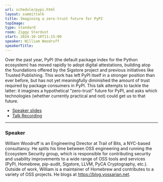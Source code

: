 ```yaml
---
url: schedule/pypi.html
layout: summittalk
title: Imagining a zero-trust future for PyPI
topImage:
type: standard
room: Ziggy Stardust
start: 2024-10-10T11:15:00
speaker: William Woodruff 
speakerTitle:
---
```


<div class="font-google font-medium">


Over the past year, PyPI (the default package index for the Python ecosystem) has moved rapidly to adopt digital attestations, building atop the foundations offered by the Sigstore project and previous initiatives like Trusted Publishing. This work has left PyPI itself in a stronger position than ever before, but has not yet meaningfully diminished the amount of trust required by package consumers in PyPI. This talk attempts to tackle the latter: it imagines a hypothetical “zero-trust” future for PyPI, and asks which technologies (whether currently practical and not) could get us to that future. 

* [Speaker slides](https://yossarian.net/res/pub/transparency-2024.pdf)
* [Talk Recording](https://youtu.be/ZVC9dwmqX2s?si=8xc_EfYbEqbHOc2a)

---

### Speaker

William Woodruff is an Engineering Director at Trail of Bits, a NYC-based consultancy. He splits his time between OSS engineering and running the Ecosystem Security group, which is responsible for contributing security and usability improvements to a wide range of OSS tools and services (PyPI, Homebrew, pip-audit, Sigstore, LLVM, PyCA Cryptography, etc.). Outside of work, William is a maintainer of Homebrew and contributes to a variety of OSS projects. He blogs at https://blog.yossarian.net.

</div>